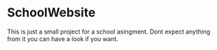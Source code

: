 # SchoolWebsite

This is just a small project for a school asingment. Dont expect anything from it you can have a look if you want.

